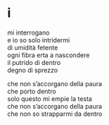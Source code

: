 # i

mi interrogano  
e io so solo intridermi  
di umidità fetente  
ogni fibra erta a nascondere  
il putrido di dentro  
degno di sprezzo

che non s’accorgano della paura  
che porto dentro  
solo questo mi empie la testa  
che non s’accorgano della paura  
che non so strapparmi da dentro
